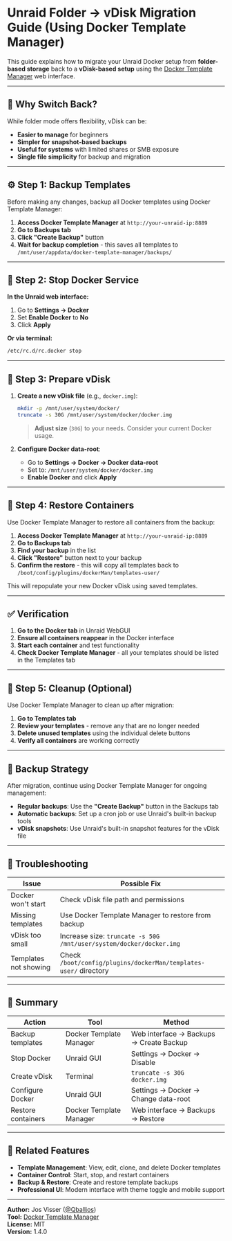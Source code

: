 # Unraid Folder → vDisk Migration Guide (Using Docker Template Manager)

This guide explains how to migrate your Unraid Docker setup from **folder-based storage** back to a **vDisk-based setup** using the [Docker Template Manager](https://github.com/Qballjos/docker-template-manager) web interface.

---

## 🧠 Why Switch Back?

While folder mode offers flexibility, vDisk can be:
- **Easier to manage** for beginners
- **Simpler for snapshot-based backups**
- **Useful for systems** with limited shares or SMB exposure
- **Single file simplicity** for backup and migration

---

## ⚙️ Step 1: Backup Templates

Before making any changes, backup all Docker templates using Docker Template Manager:

1. **Access Docker Template Manager** at `http://your-unraid-ip:8889`
2. **Go to Backups tab**
3. **Click "Create Backup"** button
4. **Wait for backup completion** - this saves all templates to `/mnt/user/appdata/docker-template-manager/backups/`

---

## 🧱 Step 2: Stop Docker Service

**In the Unraid web interface:**
1. Go to **Settings → Docker**
2. Set **Enable Docker** to **No**
3. Click **Apply**

**Or via terminal:**
```bash
/etc/rc.d/rc.docker stop
```

---

## 🧹 Step 3: Prepare vDisk

1. **Create a new vDisk file** (e.g., `docker.img`):
   ```bash
   mkdir -p /mnt/user/system/docker/
   truncate -s 30G /mnt/user/system/docker/docker.img
   ```
   > **Adjust size** (`30G`) to your needs. Consider your current Docker usage.

2. **Configure Docker data-root**:
   - Go to **Settings → Docker → Docker data-root**
   - Set to: `/mnt/user/system/docker/docker.img`
   - **Enable Docker** and click **Apply**

---

## 🚀 Step 4: Restore Containers

Use Docker Template Manager to restore all containers from the backup:

1. **Access Docker Template Manager** at `http://your-unraid-ip:8889`
2. **Go to Backups tab**
3. **Find your backup** in the list
4. **Click "Restore"** button next to your backup
5. **Confirm the restore** - this will copy all templates back to `/boot/config/plugins/dockerMan/templates-user/`

This will repopulate your new Docker vDisk using saved templates.

---

## ✅ Verification

1. **Go to the Docker tab** in Unraid WebGUI
2. **Ensure all containers reappear** in the Docker interface
3. **Start each container** and test functionality
4. **Check Docker Template Manager** - all your templates should be listed in the Templates tab

---

## 🧹 Step 5: Cleanup (Optional)

Use Docker Template Manager to clean up after migration:

1. **Go to Templates tab**
2. **Review your templates** - remove any that are no longer needed
3. **Delete unused templates** using the individual delete buttons
4. **Verify all containers** are working correctly

---

## 💾 Backup Strategy

After migration, continue using Docker Template Manager for ongoing management:

- **Regular backups**: Use the **"Create Backup"** button in the Backups tab
- **Automatic backups**: Set up a cron job or use Unraid's built-in backup tools
- **vDisk snapshots**: Use Unraid's built-in snapshot features for the vDisk file

---

## 🧩 Troubleshooting

| Issue | Possible Fix |
|--------|----------------|
| Docker won't start | Check vDisk file path and permissions |
| Missing templates | Use Docker Template Manager to restore from backup |
| vDisk too small | Increase size: `truncate -s 50G /mnt/user/system/docker/docker.img` |
| Templates not showing | Check `/boot/config/plugins/dockerMan/templates-user/` directory |

---

## 🧰 Summary

| Action | Tool | Method |
|--------|------|----------|
| Backup templates | Docker Template Manager | Web interface → Backups → Create Backup |
| Stop Docker | Unraid GUI | Settings → Docker → Disable |
| Create vDisk | Terminal | `truncate -s 30G docker.img` |
| Configure Docker | Unraid GUI | Settings → Docker → Change data-root |
| Restore containers | Docker Template Manager | Web interface → Backups → Restore |

---

## 🔗 Related Features

- **Template Management**: View, edit, clone, and delete Docker templates
- **Container Control**: Start, stop, and restart containers
- **Backup & Restore**: Create and restore template backups
- **Professional UI**: Modern interface with theme toggle and mobile support

---

**Author:** Jos Visser ([@Qballjos](https://github.com/Qballjos))  
**Tool:** [Docker Template Manager](https://github.com/Qballjos/docker-template-manager)  
**License:** MIT  
**Version:** 1.4.0
